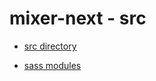 mixer-next - src
===

- [src directory](https://nextjs.org/docs/app/building-your-application/configuring/src-directory)

- [sass modules](https://nextjs.org/docs/app/building-your-application/styling/css-modules)

